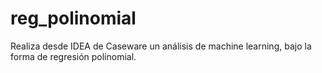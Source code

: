 # reg_polinomial
Realiza desde IDEA de Caseware un análisis de machine learning, bajo la forma de regresión polinomial.
